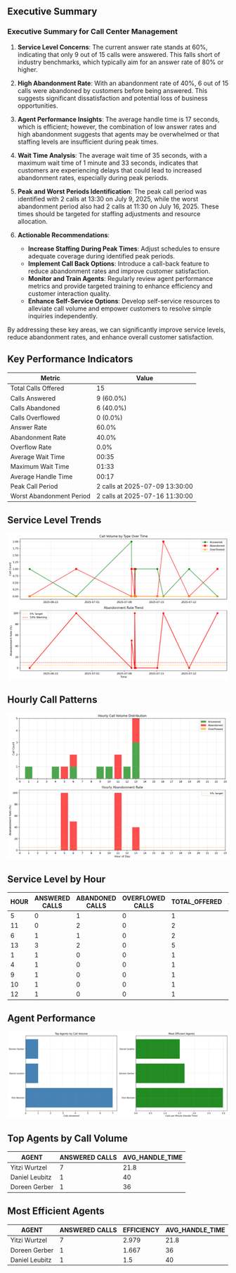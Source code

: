 ## Executive Summary
### Executive Summary for Call Center Management

1. **Service Level Concerns**: The current answer rate stands at 60%, indicating that only 9 out of 15 calls were answered. This falls short of industry benchmarks, which typically aim for an answer rate of 80% or higher.

2. **High Abandonment Rate**: With an abandonment rate of 40%, 6 out of 15 calls were abandoned by customers before being answered. This suggests significant dissatisfaction and potential loss of business opportunities.

3. **Agent Performance Insights**: The average handle time is 17 seconds, which is efficient; however, the combination of low answer rates and high abandonment suggests that agents may be overwhelmed or that staffing levels are insufficient during peak times.

4. **Wait Time Analysis**: The average wait time of 35 seconds, with a maximum wait time of 1 minute and 33 seconds, indicates that customers are experiencing delays that could lead to increased abandonment rates, especially during peak periods.

5. **Peak and Worst Periods Identification**: The peak call period was identified with 2 calls at 13:30 on July 9, 2025, while the worst abandonment period also had 2 calls at 11:30 on July 16, 2025. These times should be targeted for staffing adjustments and resource allocation.

6. **Actionable Recommendations**: 
   - **Increase Staffing During Peak Times**: Adjust schedules to ensure adequate coverage during identified peak periods.
   - **Implement Call Back Options**: Introduce a call-back feature to reduce abandonment rates and improve customer satisfaction.
   - **Monitor and Train Agents**: Regularly review agent performance metrics and provide targeted training to enhance efficiency and customer interaction quality.
   - **Enhance Self-Service Options**: Develop self-service resources to alleviate call volume and empower customers to resolve simple inquiries independently. 

By addressing these key areas, we can significantly improve service levels, reduce abandonment rates, and enhance overall customer satisfaction.

## Key Performance Indicators

| Metric                   | Value                          |
|--------------------------|--------------------------------|
| Total Calls Offered      | 15                             |
| Calls Answered           | 9 (60.0%)                      |
| Calls Abandoned          | 6 (40.0%)                      |
| Calls Overflowed         | 0 (0.0%)                       |
| Answer Rate              | 60.0%                          |
| Abandonment Rate         | 40.0%                          |
| Overflow Rate            | 0.0%                           |
| Average Wait Time        | 00:35                          |
| Maximum Wait Time        | 01:33                          |
| Average Handle Time      | 00:17                          |
| Peak Call Period         | 2 calls at 2025-07-09 13:30:00 |
| Worst Abandonment Period | 2 calls at 2025-07-16 11:30:00 |


## Service Level Trends
![Abandonment Trends](abandonment_trends.png)

## Hourly Call Patterns
![Hourly Patterns](hourly_patterns.png)

## Service Level by Hour

|   HOUR |   ANSWERED CALLS |   ABANDONED CALLS |   OVERFLOWED CALLS |   TOTAL_OFFERED |   ABANDONMENT_RATE |
|--------|------------------|-------------------|--------------------|-----------------|--------------------|
|      5 |                0 |                 1 |                  0 |               1 |                100 |
|     11 |                0 |                 2 |                  0 |               2 |                100 |
|      6 |                1 |                 1 |                  0 |               2 |                 50 |
|     13 |                3 |                 2 |                  0 |               5 |                 40 |
|      1 |                1 |                 0 |                  0 |               1 |                  0 |
|      4 |                1 |                 0 |                  0 |               1 |                  0 |
|      9 |                1 |                 0 |                  0 |               1 |                  0 |
|     10 |                1 |                 0 |                  0 |               1 |                  0 |
|     12 |                1 |                 0 |                  0 |               1 |                  0 |


## Agent Performance
![Agent Performance](agent_performance.png)

## Top Agents by Call Volume

| AGENT          |   ANSWERED CALLS |   AVG_HANDLE_TIME |
|----------------|------------------|-------------------|
| Yitzi Wurtzel  |                7 |              21.8 |
| Daniel Leubitz |                1 |              40   |
| Doreen Gerber  |                1 |              36   |


## Most Efficient Agents

| AGENT          |   ANSWERED CALLS |   EFFICIENCY |   AVG_HANDLE_TIME |
|----------------|------------------|--------------|-------------------|
| Yitzi Wurtzel  |                7 |        2.979 |              21.8 |
| Doreen Gerber  |                1 |        1.667 |              36   |
| Daniel Leubitz |                1 |        1.5   |              40   |

